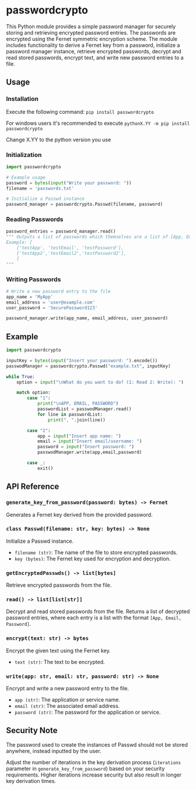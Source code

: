 # passwordcrypto

This Python module provides a simple password manager for securely storing and retrieving encrypted password entries. The passwords are encrypted using the Fernet symmetric encryption scheme. The module includes functionality to derive a Fernet key from a password, initialize a password manager instance, retrieve encrypted passwords, decrypt and read stored passwords, encrypt text, and write new password entries to a file.

## Usage

### Installation

Execute the following command: `pip install passwordcrypto`

For windows users it's recommended to execute `pythonX.YY -m pip install passwordcrypto`

Change X.YY to the python version you use

### Initialization

```python
import passwordcrypto

# Example usage
password = bytes(input("Write your password: "))
filename = 'passwords.txt'

# Initialize a Passwd instance
password_manager = passwordcrypto.Passwd(filename, password)
```

### Reading Passwords

```python
password_entries = password_manager.read()
""" Outputs a list of passwords which themselves are a list of [App, Email, Password]
Example: [
    ['testApp', 'testEmail', 'testPassword'],
    ['testApp2','testEmail2','testPassword2'],
    ]
"""
```

### Writing Passwords

```python
# Write a new password entry to the file
app_name = 'MyApp'
email_address = 'user@example.com'
user_password = 'SecurePassword123'

password_manager.write(app_name, email_address, user_password)
```

## Example
```python
import passwordcrypto

inputKey = bytes(input("Insert your password: ").encode())
passwodManager = passwordcrypto.Passwd("example.txt", inputKey)

while True:
    option = input("\nWhat do you want to do? (1: Read 2: Write): ")

    match option:
        case "1":
            print("\nAPP, EMAIL, PASSWORD")
            passwordList = passwodManager.read()
            for line in passwordList:
                print(", ".join(line))

        case "2":
            app = input("Insert app name: ")
            email = input("Insert email/username: ")
            password = input("Insert password: ")
            passwodManager.write(app,email,password)

        case _:
            exit()
```

## API Reference

### `generate_key_from_password(password: bytes) -> Fernet`

Generates a Fernet key derived from the provided password.

### `class Passwd(filename: str, key: bytes) -> None`

Initialize a Passwd instance.

- `filename (str)`: The name of the file to store encrypted passwords.
- `key (bytes)`: The Fernet key used for encryption and decryption.

### `getEncryptedPasswds() -> list[bytes]`

Retrieve encrypted passwords from the file.

### `read() -> list[list[str]]`

Decrypt and read stored passwords from the file. Returns a list of decrypted password entries, where each entry is a list with the format `[App, Email, Password]`.

### `encrypt(text: str) -> bytes`

Encrypt the given text using the Fernet key.

- `text (str)`: The text to be encrypted.

### `write(app: str, email: str, password: str) -> None`

Encrypt and write a new password entry to the file.

- `app (str)`: The application or service name.
- `email (str)`: The associated email address.
- `password (str)`: The password for the application or service.

## Security Note

The password used to create the instances of Passwd should not be stored anywhere, instead inputted by the user.

Adjust the number of iterations in the key derivation process (`iterations` parameter in `generate_key_from_password`) based on your security requirements. Higher iterations increase security but also result in longer key derivation times.